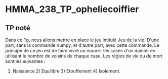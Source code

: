 # HMMA_238_TP_opheliecoiffier
## TP noté
Dans ce Tp, nous allons mettre en place le jeu intitulé Jeu de la vie. 
D'une part, sans la commande numpy, et d'autre part, avec cette commande.
Le principe de ce jeu est de faire vivre ou mourrir les cases d'un damier en utilisant le nombre de voisins de chaque case.
Les règles de vie ou de mort sont les suivantes :
1) Naissance 2) Equilibre 3) Etouffement 4) Isolement.
